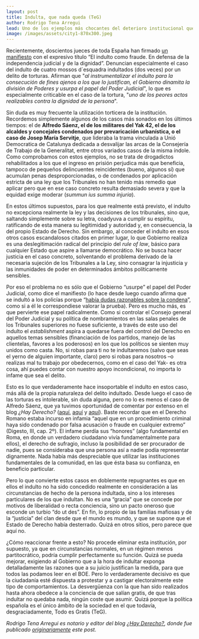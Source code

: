 ```yaml
---
layout: post
title: Indulta, que nada queda (TeG)
author: Rodrigo Tena Arregui
lead: Uno de los ejemplos más chocantes del deterioro institucional que padecemos es, sin duda, el de la actual práctica del indulto.
image: /images/assets/city1-870x300.jpeg
---
```


Recientemente, doscientos jueces de toda España han firmado [un manifiesto][1] con el expresivo título “El indulto como fraude. En defensa de la independencia judicial y de la dignidad”. Denuncian especialmente el caso del indulto de cuatro mossos d´esquadra indultados (dos veces) por un delito de torturas. Afirman que "*al instrumentalizar el indulto para la consecución de fines ajenos a los que lo justifican, el Gobierno dinamita la división de Poderes y usurpa el papel del Poder Judicial*", lo que es especialmente criticable en el caso de la tortura, "*uno de los peores actos realizables contra la dignidad de la persona*".

 

Sin duda es muy frecuente la utilización torticera de la institución. Recordemos simplemente algunos de los casos más sonados en los últimos tiempos: el de __Alfredo Sáenz, el de los militares del Yak 42, el de los alcaldes y concejales condenados por prevaricación urbanística, o el caso de Josep María Servitje__, que lideraba la trama vinculada a Unió Democratica de Catalunya dedicada a desvalijar las arcas de la Consejería de Trabajo de la Generalitat, entre otros variados casos de la misma índole. Como comprobamos con estos ejemplos, no se trata de drogadictos rehabilitados a los que el ingreso en prisión perjudica más que beneficia, tampoco de pequeños delincuentes reincidentes (bueno, algunos sí) que acumulan penas desproporcionadas, o de condenados por aplicación estricta de una ley que los Tribunales no han tenido más remedio que aplicar pero que en ese caso concreto resulta demasiado severa y que la equidad exige moderar (*summun ius summa injuria*).

 

En estos últimos supuestos, para los que realmente está previsto, el indulto no excepciona realmente la ley y las decisiones de los tribunales, sino que, saltando simplemente sobre su letra, coadyuva a cumplir su espíritu, ratificando de esta manera su legitimidad y autoridad y, en consecuencia, la del propio Estado de Derecho. Sin embargo, al conceder el indulto en esos otros casos escandalosos citados en primer lugar, lo que Gobierno realiza es una deslegitimación radical del principio del _rule of law_, básico para cualquier Estado que aspire a llamarse democrático. No se busca hacer justicia en el caso concreto, solventando el problema derivado de la necesaria sujeción de los Tribunales a la Ley, sino consagrar la injusticia y las inmunidades de poder en determinados ámbitos políticamente sensibles.

 

Por eso el problema no es sólo que el Gobierno “usurpe” el papel del Poder Judicial, como dice el manifiesto (lo hace desde luego cuando afirma que se indultó a los policías porque “[había dudas razonables sobre la condena][2]”, como si a él le correspondiese valorar la prueba). Pero es mucho más, es que pervierte ese papel radicalmente. Como si controlar el Consejo general del Poder Judicial y su política de nombramientos en las salas penales de los Tribunales superiores no fuese suficiente, a través de este uso del indulto el *establishment* aspira a quedarse fuera del control del Derecho en aquellos temas sensibles (financiación de los partidos, manejo de las clientelas, favores a los poderosos) en los que los políticos se sienten muy unidos como casta. No, si robas para ti no te indultaremos (salvo que seas el yerno de alguien importante, claro) pero si robas para nosotros –o realizas mal tu trabajo por obedecernos, como en el caso del Yak- es otra cosa, ahí puedes contar con nuestro apoyo incondicional, no importa lo infame que sea el delito.

 

Esto es lo que verdaderamente hace insoportable el indulto en estos caso, más allá de la propia naturaleza del delito indultado. Desde luego el caso de las torturas es intolerable, sin duda alguna, pero no lo es menos el caso de Alfredo Sáenz, que ya tuvimos oportunidad de comentar por extenso en el blog *¿Hay Derecho?* ([aquí][3], [aquí][4] y [aquí][5]). Baste recordar que en el Derecho Romano estaba incurso en infamia “aquel que en un procedimiento criminal haya sido condenado por falsa acusación o fraude en cualquier extremo” (Digesto, III, cap. 2º). El infame perdía sus “honores” (algo fundamental en Roma, en donde un verdadero ciudadano vivía fundamentalmente para ellos), el derecho de sufragio, incluso la posibilidad de ser procurador de nadie, pues se consideraba que una persona así a nadie podía representar dignamente. Nada había más despreciable que utilizar las instituciones fundamentales de la comunidad, en las que ésta basa su confianza, en beneficio particular.

 

Pero lo que convierte estos casos en doblemente repugnantes es que en ellos el indulto no ha sido concedido realmente en consideración a las circunstancias de hecho de la persona indultada, sino a los intereses particulares de los que indultan. No es una “gracia” que se concede por motivos de liberalidad o recta conciencia, sino un pacto oneroso que esconde un turbio “do ut des”. En fin, lo propio de las familias mafiosas y de la “justicia” del clan desde que el mundo es mundo, y que se supone que el Estado de Derecho había desterrado. Quizá en otros sitios, pero parece que aquí no.

 

¿Cómo reaccionar frente a esto?  No procede eliminar esta institución, por supuesto, ya que en circunstancias normales, en un régimen menos partitocrático, podría cumplir perfectamente su función. Quizá se pueda mejorar, exigiendo al Gobierno que a la hora de indultar exponga detalladamente las razones que a su juicio justifican la medida, para que todos las podamos leer en el BOE. Pero lo verdaderamente decisivo es que la ciudadanía esté dispuesta a protestar y a castigar electoralmente este tipo de comportamientos. La desvergüenza con la que han sido realizados hasta ahora obedece a la conciencia de que salían gratis, de que tras indultar no quedaba nada, ningún coste que asumir. Quizá porque la política española es el único ámbito de la sociedad en el que todavía, desgraciadamente, Todo es Gratis (TeG).

*Rodrigo Tena Arregui es notario y editor del blog [¿Hay Derecho?][6], donde fue publicado [originariamente][7] este post.*

[1]: http://imagenes.publico.es/resources/archivos/2012/11/29/1354178567342Indulto.pdf
[2]: http://pda.elpais.com/index.php?module=elp_pdapsp&page=elp_pda_noticia&idNoticia=20121201elpneppol_11.Tes&seccion=nac
[3]: http://hayderecho.com/2011/11/26/el-indultado/
[4]: http://hayderecho.com/2011/03/11/todo-por-la-pasta-sentencia-del-tribunal-supremo-en-el-caso-alfredo-saenz/
[5]: http://hayderecho.com/2011/12/12/honorable-por-decreto/
[6]: http://hayderecho.com
[7]: http://hayderecho.com/2012/12/03/indulta-que-nada-queda-teg/